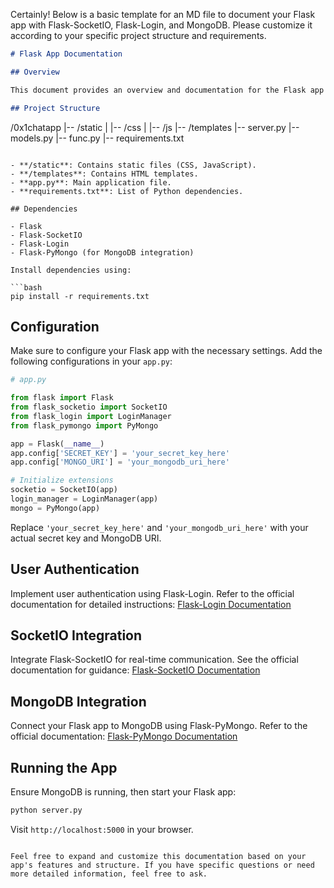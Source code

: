 Certainly! Below is a basic template for an MD file to document your Flask app with Flask-SocketIO, Flask-Login, and MongoDB. Please customize it according to your specific project structure and requirements.

```markdown
# Flask App Documentation

## Overview

This document provides an overview and documentation for the Flask app developed with Flask-SocketIO, Flask-Login, and MongoDB.

## Project Structure

```
/0x1chatapp
|-- /static
|   |-- /css
|   |-- /js
|-- /templates
|-- server.py
|-- models.py
|-- func.py
|-- requirements.txt
```

- **/static**: Contains static files (CSS, JavaScript).
- **/templates**: Contains HTML templates.
- **app.py**: Main application file.
- **requirements.txt**: List of Python dependencies.

## Dependencies

- Flask
- Flask-SocketIO
- Flask-Login
- Flask-PyMongo (for MongoDB integration)

Install dependencies using:

```bash
pip install -r requirements.txt
```

## Configuration

Make sure to configure your Flask app with the necessary settings. Add the following configurations in your `app.py`:

```python
# app.py

from flask import Flask
from flask_socketio import SocketIO
from flask_login import LoginManager
from flask_pymongo import PyMongo

app = Flask(__name__)
app.config['SECRET_KEY'] = 'your_secret_key_here'
app.config['MONGO_URI'] = 'your_mongodb_uri_here'

# Initialize extensions
socketio = SocketIO(app)
login_manager = LoginManager(app)
mongo = PyMongo(app)
```

Replace `'your_secret_key_here'` and `'your_mongodb_uri_here'` with your actual secret key and MongoDB URI.

## User Authentication

Implement user authentication using Flask-Login. Refer to the official documentation for detailed instructions: [Flask-Login Documentation](https://flask-login.readthedocs.io/en/latest/)

## SocketIO Integration

Integrate Flask-SocketIO for real-time communication. See the official documentation for guidance: [Flask-SocketIO Documentation](https://flask-socketio.readthedocs.io/en/latest/)

## MongoDB Integration

Connect your Flask app to MongoDB using Flask-PyMongo. Refer to the official documentation: [Flask-PyMongo Documentation](https://flask-pymongo.readthedocs.io/en/latest/)

## Running the App

Ensure MongoDB is running, then start your Flask app:

```bash
python server.py
```

Visit `http://localhost:5000` in your browser.

```

Feel free to expand and customize this documentation based on your app's features and structure. If you have specific questions or need more detailed information, feel free to ask.
```